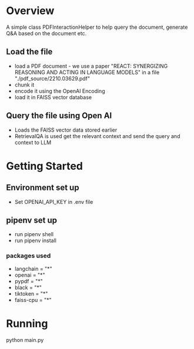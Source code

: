 # Overview

A simple class PDFInteractionHelper to help query the document, generate Q&A based on the document etc. 

## Load the file

- load a PDF document - we use a paper "REACT: SYNERGIZING REASONING AND ACTING IN LANGUAGE MODELS" in a file "./pdf_source/2210.03629.pdf"
- chunk it 
- encode it using the OpenAI Encoding
- load it in FAISS vector database

## Query the file using Open AI

- Loads the FAISS vector data stored earlier
- RetrievalQA is used get the relevant context and send the query and context to LLM

# Getting Started

## Environment set up
- Set OPENAI_API_KEY in .env file

## pipenv set up
- run pipenv shell
- run pipenv install 

### packages used

- langchain = "*"
- openai = "*"
- pypdf = "*"
- black = "*"
- tiktoken = "*"
- faiss-cpu = "*"



# Running

python main.py
